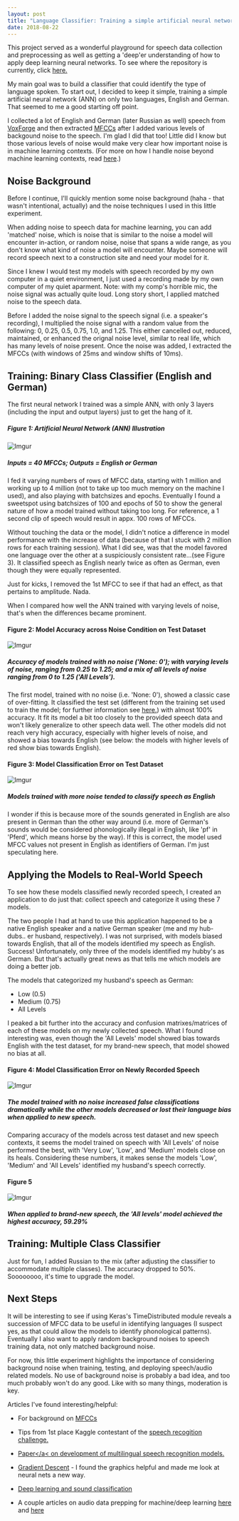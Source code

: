 ```yaml
---
layout: post
title: "Language Classifier: Training a simple artificial neural network (ANN) on English, German and Russian speech"
date: 2018-08-22
--- 
```


This project served as a wonderful playground for speech data collection and preprocessing as well as getting a 'deep'er understanding of how to apply deep learning neural networks. To see where the repository is currently, click <a href = "https://github.com/a-n-rose/language-classifier">here.</a> 

My main goal was to build a classifier that could identify the type of language spoken. To start out, I decided to keep it simple, training a simple artificial neural network (ANN) on only two languages, English and German. That seemed to me a good starting off point.

I collected a lot of English and German (later Russian as well) speech from <a href="http://voxforge.org/">VoxForge</a> and then extracted <a href="http://practicalcryptography.com/miscellaneous/machine-learning/guide-mel-frequency-cepstral-coefficients-mfccs/">MFCCs</a> after I added various levels of backgound noise to the speech. I'm glad I did that too! Little did I know but those various levels of noise would make very clear how important noise is in machine learning contexts. (For more on how I handle noise beyond machine learning contexts, read <a href="https://a-n-rose.github.io/2018/08/23/noise-how-i-love-you.html">here</a>.)

## Noise Background

Before I continue, I'll quickly mention some noise background (haha - that wasn't intentional, actually) and the noise techniques I used in this little experiment. 

When adding noise to speech data for machine learning, you can add 'matched' noise, which is noise that is similar to the noise a model will encounter in-action, or random noise, noise that spans a wide range, as you don't know what kind of noise a model will encounter. Maybe someone will record speech next to a construction site and need your model for it.

Since I knew I would test my models with speech recorded by my own computer in a quiet environment, I just used a recording made by my own computer of my quiet aparment. Note: with my comp's horrible mic, the noise signal was actually quite loud. Long story short, I applied matched noise to the speech data.

Before I added the noise signal to the speech signal (i.e. a speaker's recording), I multiplied the noise signal with a random value from the following: 0, 0.25, 0.5, 0.75, 1.0, and 1.25. This either cancelled out, reduced, maintained, or enhanced the orignal noise level, similar to real life, which has many levels of noise present. Once the noise was added, I extracted the MFCCs (with windows of 25ms and window shifts of 10ms).

## Training: Binary Class Classifier (English and German)

The first neural network I trained was a simple ANN, with only 3 layers (including the input and output layers) just to get the hang of it. 

##### Figure 1: Artificial Neural Network (ANN) Illustration
![Imgur](https://i.imgur.com/pfAsfyO.png)
##### Inputs = 40 MFCCs; Outputs = English or German 

I fed it varying numbers of rows of MFCC data, starting with 1 million and working up to 4 million (not to take up too much memory on the machine I used), and also playing with batchsizes and epochs. Eventually I found a sweetspot using batchsizes of 100 and epochs of 50 to show the general nature of how a model trained without taking too long. For reference, a 1 second clip of speech would result in appx. 100 rows of MFCCs. 

Without touching the data or the model, I didn't notice a difference in model performance with the increase of data (because of that I stuck with 2 million rows for each training session). What I did see, was that the model favored one language over the other at a suspiciously consistent rate...(see Figure 3). It classified speech as English nearly twice as often as German, even though they were equally represented. 

Just for kicks, I removed the 1st MFCC to see if that had an effect, as that pertains to amplitude. Nada.

When I compared how well the ANN trained with varying levels of noise, that's when the differences became prominent.

#### Figure 2: Model Accuracy across Noise Condition on Test Dataset
![Imgur](https://i.imgur.com/uwYEPik.png)
##### Accuracy of models trained with no noise ('None: 0'); with varying levels of noise, ranging from 0.25 to 1.25; and a mix of all levels of noise ranging from 0 to 1.25 ('All Levels').

The first model, trained with no noise (i.e. 'None: 0'), showed a classic case of over-fitting. It classified the test set (different from the training set used to train the model; for further information see <a href="https://en.wikipedia.org/wiki/Training,_test,_and_validation_sets">here.</a>) with almost 100% accuracy. It fit its model a bit too closely to the provided speech data and won't likely generalize to other speech data well. The other models did not reach very high accuracy, especially with higher levels of noise, and showed a bias towards English (see below: the models with higher levels of red show bias towards English).

#### Figure 3: Model Classification Error on Test Dataset 
![Imgur](https://i.imgur.com/qHO9YT6.png)
##### Models trained with more noise tended to classify speech as English

I wonder if this is because more of the sounds generated in English are also present in German than the other way around (i.e. more of German's sounds would be considered phonologically illegal in English, like 'pf' in 'Pferd', which means horse by the way). If this is correct, the model used MFCC values not present in English as identifiers of German. I'm just speculating here.

## Applying the Models to Real-World Speech

To see how these models classified newly recorded speech, I created an application to do just that: collect speech and categorize it using these 7 models.

The two people I had at hand to use this application happened to be a native English speaker and a native German speaker (me and my hub-dubs.. er husband, respectively). I was not surprised, with models biased towards English, that all of the models identified my speech as English. Success! Unfortunately, only three of the models identified my hubby's as German. But that's actually great news as that tells me which models are doing a better job.

The models that categorized my husband's speech as German: 
* Low (0.5)
* Medium (0.75)
* All Levels 

I peaked a bit further into the accuracy and confusion matrixes/matrices of each of these models on my newly collected speech. What I found interesting was, even though the 'All Levels' model showed bias towards English with the test dataset, for my brand-new speech, that model showed no bias at all. 

#### Figure 4: Model Classification Error on Newly Recorded Speech
![Imgur](https://i.imgur.com/EPEQkHc.png)
##### The model trained with no noise increased false classifications dramatically while the other models decreased or lost their language bias when applied to new speech. 

Comparing accuracy of the models across test dataset and new speech contexts, it seems the model trained on speech with 'All Levels' of noise performed the best, with 'Very Low', 'Low', and 'Medium' models close on its heals. Considering these numbers, it makes sense the models 'Low', 'Medium' and 'All Levels' identified my husband's speech correctly.

#### Figure 5
![Imgur](https://i.imgur.com/LfDcs7z.png)
##### When applied to brand-new speech, the 'All levels' model achieved the highest accuracy, 59.29%

## Training: Multiple Class Classifier

Just for fun, I added Russian to the mix (after adjusting the classifier to accommodate multiple classes). The accuracy dropped to 50%. Soooooooo, it's time to upgrade the model.

## Next Steps

It will be interesting to see if using Keras's TimeDistributed module reveals a succession of MFCC data to be useful in identifying languages (I suspect yes, as that could allow the models to identify phonological patterns). Eventually I also want to apply random background noises to speech training data, not only matched background noise. 

For now, this little experiment highlights the importance of considering background noise when training, testing, and deploying speech/audio related models. No use of background noise is probably a bad idea, and too much probably won't do any good. Like with so many things, moderation is key.




Articles I've found interesting/helpful:
* For background on <a href="http://practicalcryptography.com/miscellaneous/machine-learning/guide-mel-frequency-cepstral-coefficients-mfccs/">MFCCs</a>

* Tips from 1st place Kaggle contestant of the <a href="https://www.kaggle.com/c/tensorflow-speech-recognition-challenge/discussion/46945">speech recogition challenge.</a>

* <a href="https://www.sciencedirect.com/science/article/pii/S1877050917304544">Paper</a< on development of multilingual speech recognition models.

* <a href = "https://iamtrask.github.io/2015/07/27/python-network-part2/">Gradient Descent</a> - I found the graphics helpful and made me look at neural nets a new way.

* <a href="https://www.analyticsindiamag.com/using-deep-learning-for-sound-classification-an-in-depth-analysis/">Deep learning and sound classification</a>

* A couple articles on audio data prepping for machine/deep learning <a href="https://www.kaggle.com/fizzbuzz/beginner-s-guide-to-audio-data">here</a> and <a href="https://www.analyticsvidhya.com/blog/2017/08/audio-voice-processing-deep-learning/">here</a>
